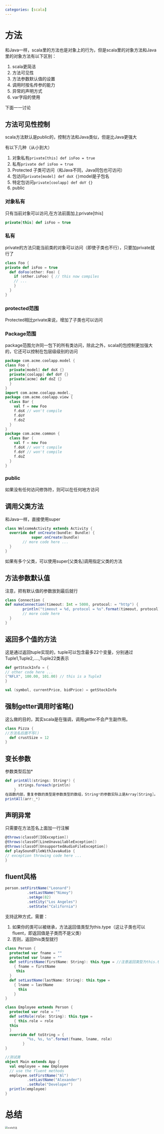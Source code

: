 ```yaml
---
categories: [scala]
---
```




# 方法

和Java一样，scala里的方法也是对象上的行为，但是scala里的对象方法和Java里的对象方法有以下区别： 

1. scala更简洁
2. 方法可见性
3. 方法参数默认值的设置
4. 调用时按名传参的能力
5. 异常的声明方式
6. var字段的使用

下面一一讨论 

## 方法可见性控制

scala方法默认是public的，控制方法和Java类似，但是比Java更强大

有以下几种（从小到大）

1. 对象私有`private[this] def isFoo = true`
2. 私有`private def isFoo = true`
3. Protected  子类可访问（和Java不同，Java同包也可访问）
4. 包访问`private[model] def doX {}`model是子包名
5. 特定包访问`private[coolapp] def doY {}`
6. public

### 对象私有

只有当前对象可以访问,在方法前面加上private[this]

```scala
private[this] def isFoo = true
```

### 私有

private的方法只能当前类的对象可以访问（即使子类也不行），只要加private就行了

```scala
class Foo {
private def isFoo = true
  def doFoo(other: Foo) {
    if (other.isFoo) { // this now compiles
    // ...
    }
  }
}
```

### protected范围

Protected相比private来说，增加了子类也可以访问

### Package范围

package范围允许同一包下的所有类访问，除此之外，scala的包控制更加强大的，它还可以控制在包层级级别的访问

```scala
package com.acme.coolapp.model {
class Foo {
  private[model] def doX {}
  private[coolapp] def doY {}
  private[acme] def doZ {}
  }
}
import com.acme.coolapp.model._
package com.acme.coolapp.view {
  class Bar {
    val f = new Foo
    f.doX // won't compile
    f.doY
    f.doZ
  }
}
package com.acme.common {
  class Bar {
    val f = new Foo
    f.doX // won't compile
    f.doY // won't compile
    f.doZ
  }
}
```

### public

如果没有任何访问修饰符，则可以在任何地方访问

## 调用父类方法

和Java一样，直接使用super

```scala
class WelcomeActivity extends Activity { 
  override def onCreate(bundle: Bundle) {
			super.onCreate(bundle)
        // more code here ...
  } 
}
```

如果有多个父类，可以使用super[父类名]调用指定父类的方法

## 方法参数默认值

注意，把有默认值的参数放到最后就行

```scala
class Connection {
def makeConnection(timeout: Int = 5000, protocol: = "http") {
        println("timeout = %d, protocol = %s".format(timeout, protocol))
        // more code here
  } 
}
```

## 返回多个值的方法

这是通过返回tuple实现的，tuple可以包含最多22个变量，分别通过Tuple1,Tuple2,....,Tuple22类表示

```scala
def getStockInfo = {
// other code here ...
("NFLX", 100.00, 101.00) // this is a Tuple3
}

val (symbol, currentPrice, bidPrice) = getStockInfo
```

## 强制getter调用时省略()

这么做的目的，其实scala是在强调，调用getter不会产生副作用。

```scala
class Pizza {
//方法名后面不写()
  def crustSize = 12
}
```

## 变长参数

参数类型后加*

```scala
def printAll(strings: String*) {
      strings.foreach(println)
    }
在函数内部，重复参数的类型是参数类型的数组，String*的参数实际上是Array[String]。 但是不能直接传入数组，当想把数组中每个元素当作参数传入时，可以这么做：
printAll(arr:_*)
```

## 声明异常

只需要在方法签名上面加一行注解

```scala
@throws(classOf[IOException])
@throws(classOf[LineUnavailableException])
@throws(classOf[UnsupportedAudioFileException])
def playSoundFileWithJavaAudio {
// exception throwing code here ...
}
```

## fluent风格

```scala
person.setFirstName("Leonard")
          .setLastName("Nimoy")
          .setAge(82)
          .setCity("Los Angeles")
          .setState("California")
```

支持这种方式，需要：

1. 如果你的类可以被继承，方法返回值类型为this.type（这让子类也可以fluent，即返回值是子类而不是父类）
2. 否则，返回this类型就行

```scala
class Person {
  protected var fname = ""
  protected var lname = ""
  def setFirstName(firstName: String): this.type = //注意返回类型为this.type
    { fname = firstName
     this
  }
  def setLastName(lastName: String): this.type = 
    { lname = lastName
      this
    } 
}

class Employee extends Person {
  protected var role = ""
  def setRole(role: String): this.type = 
    { this.role = role
  this
  }
  override def toString = {
          "%s, %s, %s".format(fname, lname, role)
        }
}

//测试类
object Main extends App {
  val employee = new Employee
  // use the fluent methods
  employee.setFirstName("Al")
          .setLastName("Alexander")
          .setRole("Developer")
  println(employee)
}
```

# 总结

<img src="5、方法.assets/5、方法.jpg" alt="scala方法" style="zoom:50%;" />